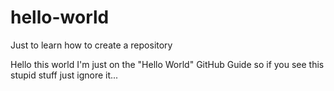 # hello-world
Just to learn how to create a repository

Hello this world I'm just on the "Hello World" GitHub Guide so if you see this stupid stuff just ignore it...
